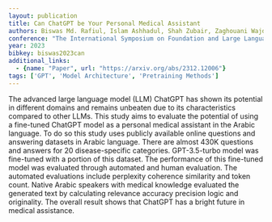 ```yaml
---
layout: publication
title: Can ChatGPT be Your Personal Medical Assistant
authors: Biswas Md. Rafiul, Islam Ashhadul, Shah Zubair, Zaghouani Wajdi, Belhaouari Samir Brahim
conference: "The International Symposium on Foundation and Large Language Models"
year: 2023
bibkey: biswas2023can
additional_links:
  - {name: "Paper", url: "https://arxiv.org/abs/2312.12006"}
tags: ['GPT', 'Model Architecture', 'Pretraining Methods']
---
```

The advanced large language model (LLM) ChatGPT has shown its potential in different domains and remains unbeaten due to its characteristics compared to other LLMs. This study aims to evaluate the potential of using a fine-tuned ChatGPT model as a personal medical assistant in the Arabic language. To do so this study uses publicly available online questions and answering datasets in Arabic language. There are almost 430K questions and answers for 20 disease-specific categories. GPT-3.5-turbo model was fine-tuned with a portion of this dataset. The performance of this fine-tuned model was evaluated through automated and human evaluation. The automated evaluations include perplexity coherence similarity and token count. Native Arabic speakers with medical knowledge evaluated the generated text by calculating relevance accuracy precision logic and originality. The overall result shows that ChatGPT has a bright future in medical assistance.
